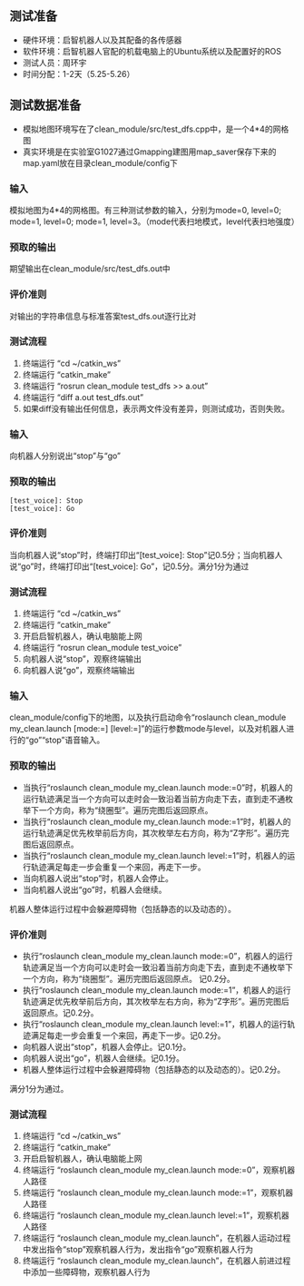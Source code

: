## 测试准备
* 硬件环境：启智机器人以及其配备的各传感器
* 软件环境：启智机器人官配的机载电脑上的Ubuntu系统以及配置好的ROS
* 测试人员：周环宇
* 时间分配：1-2天（5.25-5.26）

## 测试数据准备
* 模拟地图环境写在了clean_module/src/test_dfs.cpp中，是一个4*4的网格图
* 真实环境是在实验室G1027通过Gmapping建图用map_saver保存下来的map.yaml放在目录clean_module/config下

### 输入
模拟地图为4*4的网格图。有三种测试参数的输入，分别为mode=0, level=0; mode=1, level=0; mode=1, level=3。（mode代表扫地模式，level代表扫地强度）
### 预取的输出
期望输出在clean_module/src/test_dfs.out中
### 评价准则
对输出的字符串信息与标准答案test_dfs.out逐行比对
### 测试流程
1. 终端运行 “cd ~/catkin_ws”
2. 终端运行 “catkin_make”
3. 终端运行 “rosrun clean_module test_dfs >> a.out”
4. 终端运行 “diff a.out test_dfs.out”
5. 如果diff没有输出任何信息，表示两文件没有差异，则测试成功，否则失败。

### 输入
向机器人分别说出“stop”与“go” 
### 预取的输出
```
[test_voice]: Stop
[test_voice]: Go
```
### 评价准则
当向机器人说“stop”时，终端打印出“[test_voice]: Stop”记0.5分；当向机器人说“go”时，终端打印出“[test_voice]: Go”，记0.5分。满分1分为通过
### 测试流程
1. 终端运行 “cd ~/catkin_ws”
2. 终端运行 “catkin_make”
3. 开启启智机器人，确认电脑能上网
4. 终端运行 “rosrun clean_module test_voice”
5. 向机器人说“stop”，观察终端输出
6. 向机器人说“go”，观察终端输出

### 输入
clean_module/config下的地图，以及执行启动命令“roslaunch clean_module my_clean.launch [mode:=] [level:=]”的运行参数mode与level，以及对机器人进行的“go”“stop”语音输入。
### 预取的输出
* 当执行“roslaunch clean_module my_clean.launch mode:=0”时，机器人的运行轨迹满足当一个方向可以走时会一致沿着当前方向走下去，直到走不通枚举下一个方向，称为“绕圈型”。遍历完图后返回原点。
* 当执行“roslaunch clean_module my_clean.launch mode:=1”时，机器人的运行轨迹满足优先枚举前后方向，其次枚举左右方向，称为“Z字形”。遍历完图后返回原点。
* 当执行“roslaunch clean_module my_clean.launch level:=1”时，机器人的运行轨迹满足每走一步会重复一个来回，再走下一步。
* 当向机器人说出“stop”时，机器人会停止。
* 当向机器人说出“go”时，机器人会继续。

机器人整体运行过程中会躲避障碍物（包括静态的以及动态的）。
### 评价准则
* 执行“roslaunch clean_module my_clean.launch mode:=0”，机器人的运行轨迹满足当一个方向可以走时会一致沿着当前方向走下去，直到走不通枚举下一个方向，称为“绕圈型”。遍历完图后返回原点。 记0.2分。
* 执行“roslaunch clean_module my_clean.launch mode:=1”，机器人的运行轨迹满足优先枚举前后方向，其次枚举左右方向，称为“Z字形”。遍历完图后返回原点。记0.2分。
* 执行“roslaunch clean_module my_clean.launch level:=1”，机器人的运行轨迹满足每走一步会重复一个来回，再走下一步。记0.2分。
* 向机器人说出“stop”，机器人会停止。记0.1分。
* 向机器人说出“go”，机器人会继续。记0.1分。
* 机器人整体运行过程中会躲避障碍物（包括静态的以及动态的）。记0.2分。

满分1分为通过。
### 测试流程
1. 终端运行 “cd ~/catkin_ws”
2. 终端运行 “catkin_make”
3. 开启启智机器人，确认电脑能上网
4. 终端运行 “roslaunch clean_module my_clean.launch mode:=0”，观察机器人路径
5. 终端运行 “roslaunch clean_module my_clean.launch mode:=1”，观察机器人路径
6. 终端运行 “roslaunch clean_module my_clean.launch level:=1”，观察机器人路径
7. 终端运行 “roslaunch clean_module my_clean.launch”，在机器人运动过程中发出指令“stop”观察机器人行为，发出指令“go”观察机器人行为
8. 终端运行 “roslaunch clean_module my_clean.launch”，在机器人前进过程中添加一些障碍物，观察机器人行为
